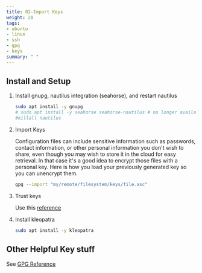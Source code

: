 ```yaml
---
title: 02-Import Keys
weight: 20
tags:
- ubuntu
- linux
- ssh
- gpg
- keys
summary: " "
---
```


## Install and Setup

1. Install gnupg, nautilus integration (seahorse), and restart nautilus

    ```bash
    sudo apt install -y gnupg
    # sudo apt install -y seahorse seahorse-nautilus # no longer available for gnome file manager/nautilus
    #killall nautilus
    ```


1. Import Keys

    Configuration files can include sensitive information such as passwords, contact information, or other personal information you don't wish to share, even though you may wish to store it in the cloud for easy retrieval.  In that case it's a good idea to encrypt those files with a personal key.  Here is how you load your previously generated key so you can unencrypt them.

    ```bash
    gpg --import "my/remote/filesystem/keys/file.asc"
    ```

1. Trust keys

    Use this [reference](/notebook/ssh/gpg-reference/#importing-and-trusting-keys)

1. Install kleopatra

    ```bash
    sudo apt install -y kleopatra
    ```



## Other Helpful Key stuff

See [GPG Reference](/notebook/ssh/gpg-reference/)